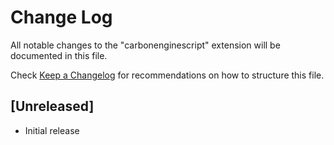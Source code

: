 # Change Log

All notable changes to the "carbonenginescript" extension will be documented in this file.

Check [Keep a Changelog](http://keepachangelog.com/) for recommendations on how to structure this file.

## [Unreleased]

- Initial release